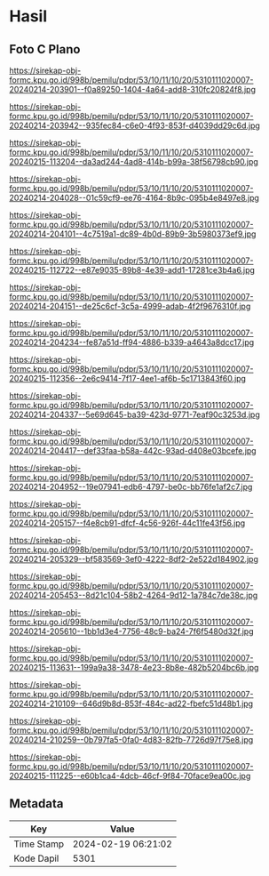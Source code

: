 # Hasil

## Foto C Plano

https://sirekap-obj-formc.kpu.go.id/998b/pemilu/pdpr/53/10/11/10/20/5310111020007-20240214-203901--f0a89250-1404-4a64-add8-310fc20824f8.jpg

https://sirekap-obj-formc.kpu.go.id/998b/pemilu/pdpr/53/10/11/10/20/5310111020007-20240214-203942--935fec84-c6e0-4f93-853f-d4039dd29c6d.jpg

https://sirekap-obj-formc.kpu.go.id/998b/pemilu/pdpr/53/10/11/10/20/5310111020007-20240215-113204--da3ad244-4ad8-414b-b99a-38f56798cb90.jpg

https://sirekap-obj-formc.kpu.go.id/998b/pemilu/pdpr/53/10/11/10/20/5310111020007-20240214-204028--01c59cf9-ee76-4164-8b9c-095b4e8497e8.jpg

https://sirekap-obj-formc.kpu.go.id/998b/pemilu/pdpr/53/10/11/10/20/5310111020007-20240214-204101--4c7519a1-dc89-4b0d-89b9-3b5980373ef9.jpg

https://sirekap-obj-formc.kpu.go.id/998b/pemilu/pdpr/53/10/11/10/20/5310111020007-20240215-112722--e87e9035-89b8-4e39-add1-17281ce3b4a6.jpg

https://sirekap-obj-formc.kpu.go.id/998b/pemilu/pdpr/53/10/11/10/20/5310111020007-20240214-204151--de25c6cf-3c5a-4999-adab-4f2f9676310f.jpg

https://sirekap-obj-formc.kpu.go.id/998b/pemilu/pdpr/53/10/11/10/20/5310111020007-20240214-204234--fe87a51d-ff94-4886-b339-a4643a8dcc17.jpg

https://sirekap-obj-formc.kpu.go.id/998b/pemilu/pdpr/53/10/11/10/20/5310111020007-20240215-112356--2e6c9414-7f17-4ee1-af6b-5c1713843f60.jpg

https://sirekap-obj-formc.kpu.go.id/998b/pemilu/pdpr/53/10/11/10/20/5310111020007-20240214-204337--5e69d645-ba39-423d-9771-7eaf90c3253d.jpg

https://sirekap-obj-formc.kpu.go.id/998b/pemilu/pdpr/53/10/11/10/20/5310111020007-20240214-204417--def33faa-b58a-442c-93ad-d408e03bcefe.jpg

https://sirekap-obj-formc.kpu.go.id/998b/pemilu/pdpr/53/10/11/10/20/5310111020007-20240214-204952--19e07941-edb6-4797-be0c-bb76fe1af2c7.jpg

https://sirekap-obj-formc.kpu.go.id/998b/pemilu/pdpr/53/10/11/10/20/5310111020007-20240214-205157--f4e8cb91-dfcf-4c56-926f-44c11fe43f56.jpg

https://sirekap-obj-formc.kpu.go.id/998b/pemilu/pdpr/53/10/11/10/20/5310111020007-20240214-205329--bf583569-3ef0-4222-8df2-2e522d184902.jpg

https://sirekap-obj-formc.kpu.go.id/998b/pemilu/pdpr/53/10/11/10/20/5310111020007-20240214-205453--8d21c104-58b2-4264-9d12-1a784c7de38c.jpg

https://sirekap-obj-formc.kpu.go.id/998b/pemilu/pdpr/53/10/11/10/20/5310111020007-20240214-205610--1bb1d3e4-7756-48c9-ba24-7f6f5480d32f.jpg

https://sirekap-obj-formc.kpu.go.id/998b/pemilu/pdpr/53/10/11/10/20/5310111020007-20240215-113631--199a9a38-3478-4e23-8b8e-482b5204bc6b.jpg

https://sirekap-obj-formc.kpu.go.id/998b/pemilu/pdpr/53/10/11/10/20/5310111020007-20240214-210109--646d9b8d-853f-484c-ad22-fbefc51d48b1.jpg

https://sirekap-obj-formc.kpu.go.id/998b/pemilu/pdpr/53/10/11/10/20/5310111020007-20240214-210259--0b797fa5-0fa0-4d83-82fb-7726d97f75e8.jpg

https://sirekap-obj-formc.kpu.go.id/998b/pemilu/pdpr/53/10/11/10/20/5310111020007-20240215-111225--e60b1ca4-4dcb-46cf-9f84-70face9ea00c.jpg


## Metadata

| Key        | Value               |
| ---------- | ------------------- |
| Time Stamp | 2024-02-19 06:21:02 |
| Kode Dapil | 5301                |



